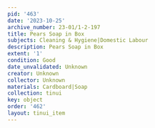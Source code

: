 ```yaml
---
pid: '463'
date: '2023-10-25'
archive_number: 23-01/1-2-197
title: Pears Soap in Box
subjects: Cleaning & Hygiene|Domestic Labour
description: Pears Soap in Box
extent: '1'
condition: Good
date_unvalidated: Unknown
creator: Unknown
collector: Unknown
materials: Cardboard|Soap
collection: tinui
key: object
order: '462'
layout: tinui_item
---
```

